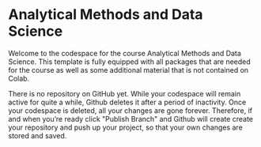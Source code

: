 # Analytical Methods and Data Science

Welcome to the codespace for the course Analytical Methods and Data Science. This template is fully equipped with all packages that are needed for the course as well as some additional material that is not contained on Colab.

There is no repository on GitHub yet. While your codespace will remain active for quite a while, Github deletes it after a period of inactivity. Once your codespace is deleted, all your changes are gone forever.  Therefore, if and when you’re ready click "Publish Branch" and Github will create create your repository and push up your project, so that your own changes are stored and saved. 
